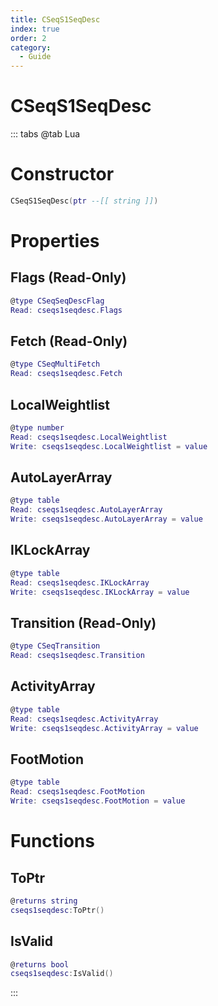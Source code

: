 ```yaml
---
title: CSeqS1SeqDesc
index: true
order: 2
category:
  - Guide
---
```


# CSeqS1SeqDesc

::: tabs
@tab Lua
# Constructor
```lua
CSeqS1SeqDesc(ptr --[[ string ]])
```
# Properties
## Flags (Read-Only)
```lua
@type CSeqSeqDescFlag
Read: cseqs1seqdesc.Flags
```
## Fetch (Read-Only)
```lua
@type CSeqMultiFetch
Read: cseqs1seqdesc.Fetch
```
## LocalWeightlist 
```lua
@type number
Read: cseqs1seqdesc.LocalWeightlist
Write: cseqs1seqdesc.LocalWeightlist = value
```
## AutoLayerArray 
```lua
@type table
Read: cseqs1seqdesc.AutoLayerArray
Write: cseqs1seqdesc.AutoLayerArray = value
```
## IKLockArray 
```lua
@type table
Read: cseqs1seqdesc.IKLockArray
Write: cseqs1seqdesc.IKLockArray = value
```
## Transition (Read-Only)
```lua
@type CSeqTransition
Read: cseqs1seqdesc.Transition
```
## ActivityArray 
```lua
@type table
Read: cseqs1seqdesc.ActivityArray
Write: cseqs1seqdesc.ActivityArray = value
```
## FootMotion 
```lua
@type table
Read: cseqs1seqdesc.FootMotion
Write: cseqs1seqdesc.FootMotion = value
```
# Functions
## ToPtr
```lua
@returns string
cseqs1seqdesc:ToPtr()
```
## IsValid
```lua
@returns bool
cseqs1seqdesc:IsValid()
```

:::